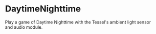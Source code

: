DaytimeNighttime
================
Play a game of Daytime Nighttime with the Tessel's ambient light sensor and audio module.
